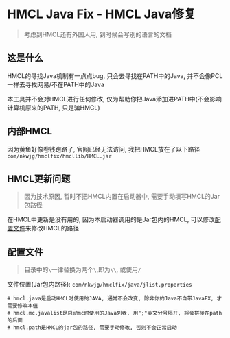# HMCL Java Fix - HMCL Java修复

> 考虑到HMCL还有外国人用, 到时候会写别的语言的文档

## 这是什么

HMCL的寻找Java机制有一点点bug, 只会去寻找在PATH中的Java, 并不会像PCL一样去寻找网易/不在PATH中的Java

本工具并不会对HMCL进行任何修改, 仅为帮助你把Java添加进PATH中(不会影响计算机原来的PATH, 只是骗HMCL)

## 内部HMCL

因为黄鱼好像卷钱跑路了, 官网已经无法访问, 我把HMCL放在了以下路径`com/nkwjg/hmclfix/hmcllib/HMCL.jar`

## HMCL更新问题

> 因为技术原因, 暂时不把HMCL内置在启动器中, 需要手动填写HMCL的Jar包路径

在HMCL中更新是没有用的, 因为本启动器调用的是Jar包内的HMCL, 可以修改[配置文件](#配置文件)来修改HMCL的路径

## 配置文件

> 目录中的`\`一律替换为两个`\`,即为`\\`, 或使用`/`

文件位置(Jar包内路径): `com/nkwjg/hmclfix/java/jlist.properties`

```properties
# hmcl.java是启动HMCL时使用的JAVA, 通常不会改变, 除非你的Java不自带JavaFX, 才需要修改本值
# hmcl.mc.javalist是启动mc时使用的Java列表, 用";"英文分号隔开, 将会拼接在path的后面
# hmcl.path是HMCL的jar包的路径, 需要手动修改, 否则不会正常启动
```
